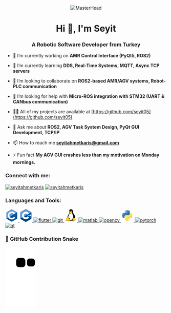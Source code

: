 <p align="center">
  <img src="https://cdn-icons-png.freepik.com/256/1507/1507162.png?semt=ais_hybrid" alt="MasterHead" />
</p>
<h1 align="center">Hi 👋, I'm Seyit</h1>
<h3 align="center">A Robotic Software Developer from Turkey</h3>

- 🔭 I’m currently working on **AMR Control Interface (PyQt5, ROS2)**

- 🌱 I’m currently learning **DDS, Real-Time Systems, MQTT, Async TCP servers**

- 👯 I’m looking to collaborate on **ROS2-based AMR/AGV systems, Robot-PLC communication**

- 🤝 I’m looking for help with **Micro-ROS integration with STM32 (UART & CANbus communication)**

- 👨‍💻 All of my projects are available at [https://github.com/seyit05](https://github.com/seyit05)

- 💬 Ask me about **ROS2, AGV Task System Design, PyQt GUI Development, TCP/IP**

- 📫 How to reach me **seyitahmetkaris@gmail.com**

- ⚡ Fun fact **My AGV GUI crashes less than my motivation on Monday mornings.**

<h3 align="left">Connect with me:</h3>
<p align="left">
<a href="https://linkedin.com/in/seyi̇tahmetkari̇s" target="blank"><img align="center" src="https://raw.githubusercontent.com/rahuldkjain/github-profile-readme-generator/master/src/images/icons/Social/linked-in-alt.svg" alt="seyi̇tahmetkari̇s" height="30" width="40" /></a>
<a href="https://instagram.com/seyi̇tahmetkari̇s" target="blank"><img align="center" src="https://raw.githubusercontent.com/rahuldkjain/github-profile-readme-generator/master/src/images/icons/Social/instagram.svg" alt="seyi̇tahmetkari̇s" height="30" width="40" /></a>
</p>

<h3 align="left">Languages and Tools:</h3>
<p align="left"> <a href="https://www.cprogramming.com/" target="_blank" rel="noreferrer"> <img src="https://raw.githubusercontent.com/devicons/devicon/master/icons/c/c-original.svg" alt="c" width="40" height="40"/> </a>
 <a href="https://www.w3schools.com/cpp/" target="_blank" rel="noreferrer"> <img src="https://raw.githubusercontent.com/devicons/devicon/master/icons/cplusplus/cplusplus-original.svg" alt="cplusplus" width="40" height="40"/> </a> <a href="https://flutter.dev" target="_blank" rel="noreferrer"> <img src="https://www.vectorlogo.zone/logos/flutterio/flutterio-icon.svg" alt="flutter" width="40" height="40"/> </a> <a href="https://git-scm.com/" target="_blank" rel="noreferrer"> <img src="https://www.vectorlogo.zone/logos/git-scm/git-scm-icon.svg" alt="git" width="40" height="40"/> </a> <a href="https://www.linux.org/" target="_blank" rel="noreferrer"> <img src="https://raw.githubusercontent.com/devicons/devicon/master/icons/linux/linux-original.svg" alt="linux" width="40" height="40"/> </a> <a href="https://www.mathworks.com/" target="_blank" rel="noreferrer"> <img src="https://upload.wikimedia.org/wikipedia/commons/2/21/Matlab_Logo.png" alt="matlab" width="40" height="40"/> </a> <a href="https://opencv.org/" target="_blank" rel="noreferrer"> <img src="https://www.vectorlogo.zone/logos/opencv/opencv-icon.svg" alt="opencv" width="40" height="40"/> </a> <a href="https://www.python.org" target="_blank" rel="noreferrer"> <img src="https://raw.githubusercontent.com/devicons/devicon/master/icons/python/python-original.svg" alt="python" width="40" height="40"/> </a> <a href="https://pytorch.org/" target="_blank" rel="noreferrer"> <img src="https://www.vectorlogo.zone/logos/pytorch/pytorch-icon.svg" alt="pytorch" width="40" height="40"/> </a> <a href="https://www.qt.io/" target="_blank" rel="noreferrer"> <img src="https://upload.wikimedia.org/wikipedia/commons/0/0b/Qt_logo_2016.svg" alt="qt" width="40" height="40"/> </a> </p>

### 🐍 GitHub Contribution Snake

![GitHub Snake](https://github.com/seyit05/seyit05/blob/output/github-contribution-grid-snake.svg)
